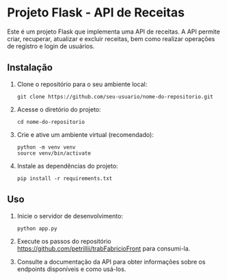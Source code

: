 # Projeto Flask - API de Receitas

Este é um projeto Flask que implementa uma API de receitas. A API permite criar, recuperar, atualizar e excluir receitas, bem como realizar operações de registro e login de usuários.

## Instalação

1. Clone o repositório para o seu ambiente local:

   ```shell
   git clone https://github.com/seu-usuario/nome-do-repositorio.git
   ```

2. Acesse o diretório do projeto:

   ```shell
   cd nome-do-repositorio
   ```

3. Crie e ative um ambiente virtual (recomendado):

   ```shell
   python -m venv venv
   source venv/bin/activate
   ```

4. Instale as dependências do projeto:

   ```shell
   pip install -r requirements.txt
   ```

## Uso

1. Inicie o servidor de desenvolvimento:

   ```shell
   python app.py
   ```

2. Execute os passos do repositório https://github.com/petrillii/trabFabricioFront para consumi-la.

3. Consulte a documentação da API para obter informações sobre os endpoints disponíveis e como usá-los.